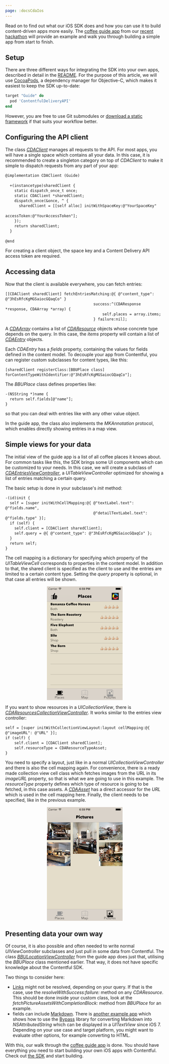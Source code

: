 ```yaml
---
page: :docsCdaIos
---
```


Read on to find out what our iOS SDK does and how you can use it to build content-driven apps more easily. The [coffee guide app][1] from our [recent hackathon][19] will provide an example and walk you through building a simple app from start to finish.

## Setup

There are three different ways for integrating the SDK into your own apps, described in detail in the [README][2]. For the purpose of this article, we will use [CocoaPods][8], a dependency manager for Objective-C, which makes it easiest to keep the SDK up-to-date:

~~~ ruby
target "Guide" do
  pod 'ContentfulDeliveryAPI'
end
~~~

However, you are free to use Git submodules or [download a static framework][18] if that suits your workflow better.

## Configuring the API client

The class [*CDAClient*][3] manages all requests to the API. For most apps, you will have a single space which contains all your data. In this case, it is recommended to create a singleton category on top of *CDAClient* to make it simple to dispatch requests from any part of your app:

~~~ objc
@implementation CDAClient (Guide)

  +(instancetype)sharedClient {
    static dispatch_once_t once;
    static CDAClient *sharedClient;
    dispatch_once(&once, ^ {
      sharedClient = [[self alloc] initWithSpaceKey:@"YourSpaceKey"
                                        accessToken:@"YourAccessToken"];
    });
    return sharedClient;
  }

@end
~~~

For creating a client object, the space key and a Content Delivery API access token are required.

## Accessing data

Now that the client is available everywhere, you can fetch entries:

~~~ objc
[[CDAClient sharedClient] fetchEntriesMatching:@{ @"content_type": @"3hEsRfcKgMGSaiocGQaqCo" }
                                       success:^(CDAResponse *response, CDAArray *array) {
                                           self.places = array.items;
                                       } failure:nil];
~~~

A [*CDAArray*][5] contains a list of [*CDAResource*][6] objects whose concrete type depends on the query. In this case, the *items* property will contain a list of [*CDAEntry*][7] objects.

Each *CDAEntry* has a *fields* property, containing the values for fields defined in the content model. To decouple your app from Contentful, you can register custom subclasses for content types, like this:

~~~ objc
[sharedClient registerClass:[BBUPlace class] forContentTypeWithIdentifier:@"3hEsRfcKgMGSaiocGQaqCo"];
~~~

The *BBUPlace* class defines properties like:

~~~ objc
-(NSString *)name {
  return self.fields[@"name"];
}
~~~

so that you can deal with entries like with any other value object.

In the guide app, the class also implements the *MKAnnotation* protocol, which enables directly showing entries in a map view.

## Simple views for your data

The initial view of the guide app is a list of all coffee places it knows about. For common tasks like this, the SDK brings some UI components which can be customized to your needs. In this case, we will create a subclass of [*CDAEntriesViewController*][4], a *UITableViewController* optimized for showing a list of entries matching a certain query.

The basic setup is done in your subclasse's *init* method:

~~~ objc
-(id)init {
  self = [super initWithCellMapping:@{ @"textLabel.text": @"fields.name",
                                       @"detailTextLabel.text": @"fields.type" }];
  if (self) {
    self.client = [CDAClient sharedClient];
    self.query = @{ @"content_type": @"3hEsRfcKgMGSaiocGQaqCo" };
  }
  return self;
}
~~~

The cell mapping is a dictionary for specifying which property of the *UITableViewCell* corresponds to properties in the content model. In addition to that, the shared client is specified as the client to use and the entries are limited to a certain content type. Setting the *query* property is optional, in that case all entries will be shown.

<img alt="*CDAEntriesViewController* in action" style="width: initial; display: block;
  margin: 0 auto;" src="https://raw.githubusercontent.com/contentful-labs/guide-app-ios/master/Screenshots/menu.png" />

If you want to show resources in a *UICollectionView*, there is [*CDAResourcesCollectionViewController*][9]. It works similar to the entries view controller:

~~~ objc
self = [super initWithCollectionViewLayout:layout cellMapping:@{ @"imageURL": @"URL" }];
if (self) {
    self.client = [CDAClient sharedClient];
    self.resourceType = CDAResourceTypeAsset;
}
~~~

You need to specify a layout, just like in a normal *UICollectionViewController* and there is also the cell mapping again. For convenience, there is a ready made collection view cell class which fetches images from the URL in its *imageURL* property, so that is what we are going to use in this example. The *resourceType* property defines which type of resource is going to be fetched, in this case assets. A [*CDAAsset*][10] has a direct accessor for the *URL* which is used in the cell mapping here. Finally, the client needs to be specified, like in the previous example.

<img alt="*CDAResourcesCollectionViewController* in action" style="width: initial; display: block;
  margin: 0 auto;" src="https://raw.githubusercontent.com/contentful-labs/guide-app-ios/master/Screenshots/pictures.png" />

## Presenting data your own way

Of course, it is also possible and often needed to write normal *UIViewController* subclasses and just pull in some data from Contentful. The class [*BBULocationViewController*][11] from the guide app does just that, utilising the *BBUPlace* class mentioned earlier. That way, it does not have specific knowledge about the Contentful SDK.

Two things to consider here:

* [Links][12] might not be resolved, depending on your query. If that is the case, use the *resolveWithSuccess:failure:* method on any *CDAResource*. This should be done inside your custom class, look at the *fetchPictureAssetsWithCompletionBlock:* method from *BBUPlace* for an example.
* fields can include [Markdown][14]. There is [another example app][15] which shows how to use the [Bypass][16] library for converting Markdown into *NSAttributedString* which can be displayed in a *UITextView* since iOS 7. Depending on your use case and target platform, you might want to evaluate other options, for example converting to HTML.

With this, our walk through the [coffee guide app][1] is done. You should have everything you need to start building your own iOS apps with Contentful. Check out [the SDK][17] and start building.

[1]: https://github.com/contentful-labs/guide-app-ios
[2]: https://github.com/contentful/contentful.objc/blob/master/README.md
[3]: http://cocoadocs.org/docsets/ContentfulDeliveryAPI/1.7.4/Classes/CDAClient.html
[4]: http://cocoadocs.org/docsets/ContentfulDeliveryAPI/1.7.4/Classes/CDAEntriesViewController.html
[5]: http://cocoadocs.org/docsets/ContentfulDeliveryAPI/1.7.4/Classes/CDAArray.html
[6]: http://cocoadocs.org/docsets/ContentfulDeliveryAPI/1.7.4/Classes/CDAResource.html
[7]: http://cocoadocs.org/docsets/ContentfulDeliveryAPI/1.7.4/Classes/CDAEntry.html
[8]: https://cocoapods.org/
[9]: http://cocoadocs.org/docsets/ContentfulDeliveryAPI/1.7.4/Classes/CDAResourcesCollectionViewController.html
[10]: http://cocoadocs.org/docsets/ContentfulDeliveryAPI/1.7.4/Classes/CDAAsset.html
[11]: https://github.com/contentful-labs/guide-app-ios/blob/master/Code/BBULocationViewController.m
[12]: /developers/docs/concepts/links/
[14]: /blog/2014/02/28/here-be-bold-headlines/
[15]: https://github.com/contentful-labs/contentful-qa-app
[16]: http://uncodin.github.io/bypass/
[17]: https://github.com/contentful/contentful.objc
[18]: http://static.contentful.com/downloads/iOS/ContentfulDeliveryAPI-1.7.4.zip
[19]: /blog/2014/03/26/contentful-hackathon/
